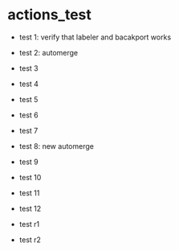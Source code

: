 # actions_test

- test 1: verify that labeler and bacakport works

- test 2: automerge

- test 3

- test 4

- test 5

- test 6

- test 7

- test 8: new automerge

- test 9

- test 10

- test 11

- test 12

- test r1

- test r2
